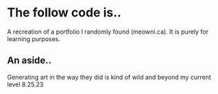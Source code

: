 # The follow code is..
A recreation of a portfolio I randomly found (meowni.ca). It is purely for learning purposes.

## An aside..
Generating art in the way they did is kind of wild and beyond my current level 8.25.23

